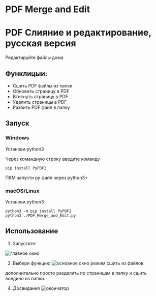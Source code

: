 # PDF Merge and Edit
# PDF Слияние и редактирование, русская версия
Редактируйте файлы дома

## Функлицыи:

* Сшить PDF файлы из папки
* Обновить страницу в PDF
* Втиснуть страницу в PDF
* Удалить страницы в PDF
* Разбить PDF файл в папку
  

## Запуск

### Windows    
Установи python3     

Через командную строку введите команду    
```
pip install PyPDF2
```
ПКМ запусти py файл через python3+   

### macOS/Linux  
Установи python3  
```
python3 -m pip install PyPDF2
python3 ./PDF_Merge_and_Edit.py
```

## Использование  

1. Запустите:

![главное окно](https://github.com/user-attachments/assets/26018613-4667-4c75-9643-d0433fbb571c)


2. Выбери функцию
![основное окно режим сшить из файлов](https://github.com/user-attachments/assets/76001366-a32d-4fff-b132-6167271c8bb6)

дополнительно просто разделить по страницам в папку и сшить воедино из папки.

4. Досвидания
![окончатор](https://github.com/user-attachments/assets/3004028a-fa8a-4962-84e7-fc3a6228fa7f)




